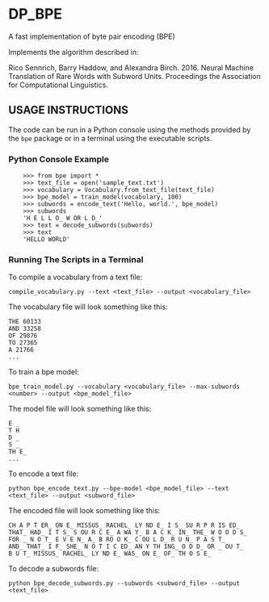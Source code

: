 # DP_BPE
A fast implementation of byte pair encoding (BPE)

Implements the algorithm described in:

Rico Sennrich, Barry Haddow, and Alexandra Birch. 2016.
Neural Machine Translation of Rare Words with Subword Units.
Proceedings the Association for Computational Linguistics.

## USAGE INSTRUCTIONS

The code can be run in a Python console using the methods provided by the `bpe` package
or in a terminal using the executable scripts.

### Python Console Example

        >>> from bpe import *
        >>> text_file = open('sample_text.txt')
        >>> vocabulary = Vocabulary.from_text_file(text_file)
        >>> bpe_model = train_model(vocabulary, 100)
        >>> subwords = encode_text('Hello, world.', bpe_model)
        >>> subwords
        'H E L L O_ W OR L D_'
        >>> text = decode_subwords(subwords)
        >>> text
        'HELLO WORLD'

### Running The Scripts in a Terminal

To compile a vocabulary from a text file:

    compile_vocabulary.py --text <text_file> --output <vocabulary_file>

The vocabulary file will look something like this:

    THE 60133
    AND 33258
    OF 29876
    TO 27365
    A 21766
    ...

To train a bpe model:

    bpe_train_model.py --vocabulary <vocabulary_file> --max-subwords <number> --output <bpe_model_file>

The model file will look something like this:

    E _
    T H
    D _
    S _
    TH E_  
    ...

To encode a text file:

    python bpe_encode_text.py --bpe-model <bpe_model_file> --text <text_file> --output <subword_file>

The encoded file will look something like this:

    CH A P T ER_ ON E_ MISSUS_ RACHEL_ LY ND E_ I S_ SU R P R IS ED_
    THAT_ HAD_ I T S_ S OU R C E_ A WA Y_ B A C K_ IN_ THE_ W O O D S_
    FOR _ N O T_ E V E N_ A_ B RO O K_ C OU L D_ R U N_ P A S T_
    AND_ THAT_ I F_ SHE_ N O T I C ED_ AN Y TH ING_ O D D_ OR _ OU T_
    B U T_ MISSUS_ RACHEL_ LY ND E_ WAS_ ON E_ OF_ TH O S E_

To decode a subwords file:

    python bpe_decode_subwords.py --subwords <subword_file> --output <text_file>
